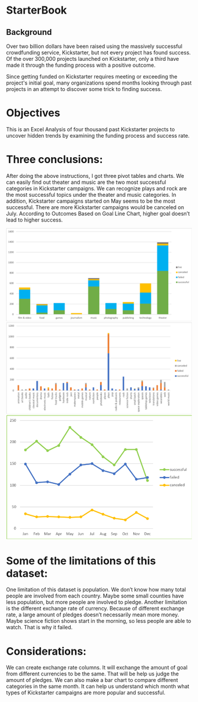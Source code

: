 # StarterBook

## Background

Over two billion dollars have been raised using the massively successful crowdfunding service, Kickstarter, but not every project has found success. Of the over 300,000 projects launched on Kickstarter, only a third have made it through the funding process with a positive outcome.

Since getting funded on Kickstarter requires meeting or exceeding the project's initial goal, many organizations spend months looking through past projects in an attempt to discover some trick to finding success.

# Objectives

This is an Excel Analysis of four thousand past Kickstarter projects to uncover hidden trends by examining the funding process and success rate.

# Three conclusions:

After doing the above instructions, I got three pivot tables and charts. We can easily find out theater and music are the two most successful categories in Kickstarter campaigns. We can recognize plays and rock are the most successful topics under the theater and music categories. In addition, Kickstarter campaigns started on May seems to be the most successful. There are more Kickstarter campaigns would be canceled on July. According to Outcomes Based on Goal Line Chart, higher goal doesn’t lead to higher success.

![Kickstarter Table 1](Images/CategoryPivotTableChart.png)
![Kickstarter Table 1](Images/SubCategoryPivotTableChart.png)
![Kickstarter Table 1](Images/CategoryYearPivotTable.png)

# Some of the limitations of this dataset:
One limitation of this dataset is population. We don’t know how many total people are involved from each country. Maybe some small counties have less population, but more people are involved to pledge. Another limitation is the different exchange rate of currency. Because of different exchange rate, a large amount of pledges doesn’t necessarily mean more money. Maybe science fiction shows start in the morning, so less people are able to watch. That is why it failed.

# Considerations:
We can create exchange rate columns. It will exchange the amount of goal from different currencies to be the same. That will be help us judge the amount of pledges. We can also make a bar chart to compare different categories in the same month. It can help us understand which month what types of Kickstarter campaigns are more popular and successful.
